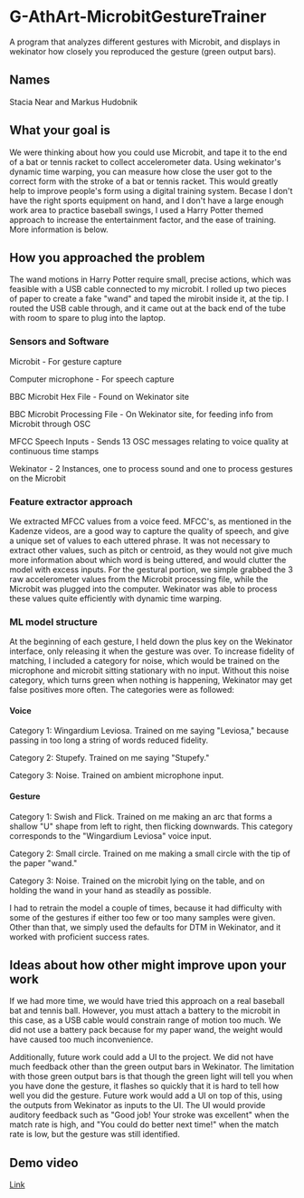 # G-AthArt-MicrobitGestureTrainer
A program that analyzes different gestures with Microbit, and displays in wekinator how closely you reproduced the gesture (green output bars).

## Names
Stacia Near and Markus Hudobnik

## What your goal is
We were thinking about how you could use Microbit, and tape it to the end of a bat or tennis racket to collect accelerometer data. Using wekinator's dynamic time warping, you can measure how close the user got to the correct form with the stroke of a bat or tennis racket.
This would greatly help to improve people's form using a digital training system.
Becase I don't have the right sports equipment on hand, and I don't have a large enough work area to practice baseball swings, I used a Harry Potter themed approach to increase the entertainment factor, and the ease of training. More information is below.

## How you approached the problem
The wand motions in Harry Potter require small, precise actions, which was feasible with a USB cable connected to my microbit. I rolled up two pieces of paper to create a fake "wand" and taped the mirobit inside it, at the tip. I routed the USB cable through, and it came out at the back end of the tube with room to spare to plug into the laptop.

### Sensors and Software
Microbit - For gesture capture

Computer microphone - For speech capture

BBC Microbit Hex File - Found on Wekinator site

BBC Microbit Processing File - On Wekinator site, for feeding info from Microbit through OSC

MFCC Speech Inputs - Sends 13 OSC messages relating to voice quality at continuous time stamps

Wekinator - 2 Instances, one to process sound and one to process gestures on the Microbit

### Feature extractor approach
We extracted MFCC values from a voice feed. MFCC's, as mentioned in the Kadenze videos, are a good way to capture the quality of speech, and give a unique set of values to each uttered phrase. It was not necessary to extract other values, such as pitch or centroid, as they would not give much more information about which word is being uttered, and would clutter the model with excess inputs.
For the gestural portion, we simple grabbed the 3 raw accelerometer values from the Microbit processing file, while the Microbit was plugged into the computer. Wekinator was able to process these values quite efficiently with dynamic time warping.

### ML model structure
At the beginning of each gesture, I held down the plus key on the Wekinator interface, only releasing it when the gesture was over. To increase fidelity of matching, I included a category for noise, which would be trained on the microphone and microbit sitting stationary with no input. Without this noise category, which turns green when nothing is happening, Wekinator may get false positives more often.
The categories were as followed:

#### Voice

Category 1: Wingardium Leviosa. Trained on me saying "Leviosa," because passing in too long a string of words reduced fidelity.

Category 2: Stupefy. Trained on me saying "Stupefy."

Category 3: Noise. Trained on ambient microphone input.

#### Gesture

Category 1: Swish and Flick. Trained on me making an arc that forms a shallow "U" shape from left to right, then flicking downwards. This category corresponds to the "Wingardium Leviosa" voice input.

Category 2: Small circle. Trained on me making a small circle with the tip of the paper "wand."

Category 3: Noise. Trained on the microbit lying on the table, and on holding the wand in your hand as steadily as possible.

I had to retrain the model a couple of times, because it had difficulty with some of the gestures if either too few or too many samples were given. Other than that, we simply used the defaults for DTM in Wekinator, and it worked with proficient success rates.

## Ideas about how other might improve upon your work

If we had more time, we would have tried this approach on a real baseball bat and tennis ball. However, you must attach a battery to the microbit in this case, as a USB cable would constrain range of motion too much. We did not use a battery pack because for my paper wand, the weight would have caused too much inconvenience.

Additionally, future work could add a UI to the project. We did not have much feedback other than the green output bars in Wekinator. The limitation with those green output bars is that though the green light will tell you when you have done the gesture, it flashes so quickly that it is hard to tell how well you did the gesture. Future work would add a UI on top of this, using the outputs from Wekinator as inputs to the UI. The UI would provide auditory feedback such as "Good job! Your stroke was excellent" when the match rate is high, and "You could do better next time!" when the match rate is low, but the gesture was still identified.

## Demo video

[Link](https://youtu.be/ZYPCbo4qjyg)
